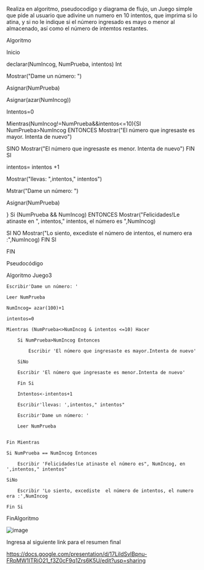 Realiza en algoritmo, pseudocodigo y diagrama de flujo, un Juego simple que pide al usuario que adivine un numero en 10 intentos, que imprima si lo atina, y si no le indique si el número ingresado es mayo o menor al almacenado, así como el número de intemtos restantes.

Algoritmo

Inicio

declarar(NumIncog, NumPrueba, intentos) Int

Mostrar("Dame un número: ")

Asignar(NumPrueba)

Asignar(azar(NumIncog))

Intentos=0

Mientras(NumIncog!=NumPrueba&&intentos<=10){SI NumPrueba>NumIncog ENTONCES Mostrar("El número que ingresaste es mayor. Intenta de nuevo")

SINO Mostrar("El número que ingresaste es menor. Intenta de nuevo") FIN SI

intentos= intentos +1

Mostrar("llevas: ",intentos," intentos")

Mstrar("Dame un número: ")
		
Asignar(NumPrueba)

}
Si (NumPrueba && NumIncog) ENTONCES Mostrar("Felicidades!Le atinaste en ", intentos," intentos, el número es ",NumIncog)

SI NO Mostrar("Lo siento, excediste  el número de intentos, el numero era :",NumIncog) FIN SI

FIN


Pseudocódigo

Algoritmo Juego3
	
	Escribir'Dame un número: '
	
	Leer NumPrueba
	
	NumIncog= azar(100)+1
	
	intentos=0
	
	Mientras (NumPrueba<>NumIncog & intentos <=10) Hacer
		
		Si NumPrueba>NumIncog Entonces
			
			Escribir 'El número que ingresaste es mayor.Intenta de nuevo'
			
		SiNo
			
		Escribir 'El número que ingresaste es menor.Intenta de nuevo'
		
	    Fin Si
		
		Intentos<-intentos+1
		
		Escribir'llevas: ',intentos," intentos"
		
		Escribir'Dame un número: '
		
		Leer NumPrueba
		

	Fin Mientras
	
	Si NumPrueba == NumIncog Entonces
		
		Escribir 'Felicidades!Le atinaste el número es", NumIncog, en ',intentos," intentos"
		
	SiNo
		
		Escribir 'Lo siento, excediste  el número de intentos, el numero era :',NumIncog
		
	Fin Si
	
	
FinAlgoritmo


![image](https://user-images.githubusercontent.com/101203503/160972101-40835e54-ac9e-4c45-88f4-829d7d15c4b5.png)


Ingresa al siguiente link para el resumen final

https://docs.google.com/presentation/d/17LildSvlBpnu-FRpMW1ITRiO21_f3Z0cF9q1Zrs6K5U/edit?usp=sharing


